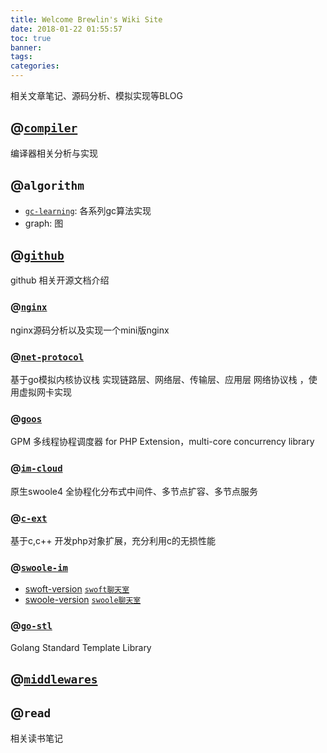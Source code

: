 ```yaml
---
title: Welcome Brewlin's Wiki Site
date: 2018-01-22 01:55:57
toc: true
banner:
tags:
categories:
---
```

相关文章笔记、源码分析、模拟实现等BLOG
## @[`compiler`](https://github.com/toolang)
编译器相关分析与实现

## @`algorithm`
- [`gc-learning`](https://github.com/brewlin/garbage-collect): 各系列gc算法实现
- graph: 图


## @[`github`](https://github.com/brewlin)
github 相关开源文档介绍
### @[`nginx`](https://github.com/brewlin/middlewares)
nginx源码分析以及实现一个mini版nginx
### @[`net-protocol`](https://github.com/brewlin/net-protocol)
基于go模拟内核协议栈 实现链路层、网络层、传输层、应用层 网络协议栈 ，使用虚拟网卡实现
### @[`goos`](https://github.com/brewlin/goos)
GPM 多线程协程调度器 for PHP Extension，multi-core concurrency library
### @[`im-cloud`](https://github.com/brewlin/im-cloud)
原生swoole4 全协程化分布式中间件、多节点扩容、多节点服务
### @[`c-ext`](hptts://github.com/brewlin/c-ext)
基于c,c++ 开发php对象扩展，充分利用c的无损性能
### @[`swoole-im`](https://github.com/brewlin/swoft-im)
- [swoft-version](https://github.com/brewlin/swoft-im) [`swoft聊天室`](http://chat.brewlin.com)
- [swoole-version](https://github.com/brewlin/swoole-im) [`swoole聊天室`](http://im.brewlin.com)
### @[`go-stl`](https://github.com/brewlin/go-stl)
Golang Standard Template Library

## @[`middlewares`](https://github.com/brewlin/middlewares)

## @`read`
相关读书笔记
